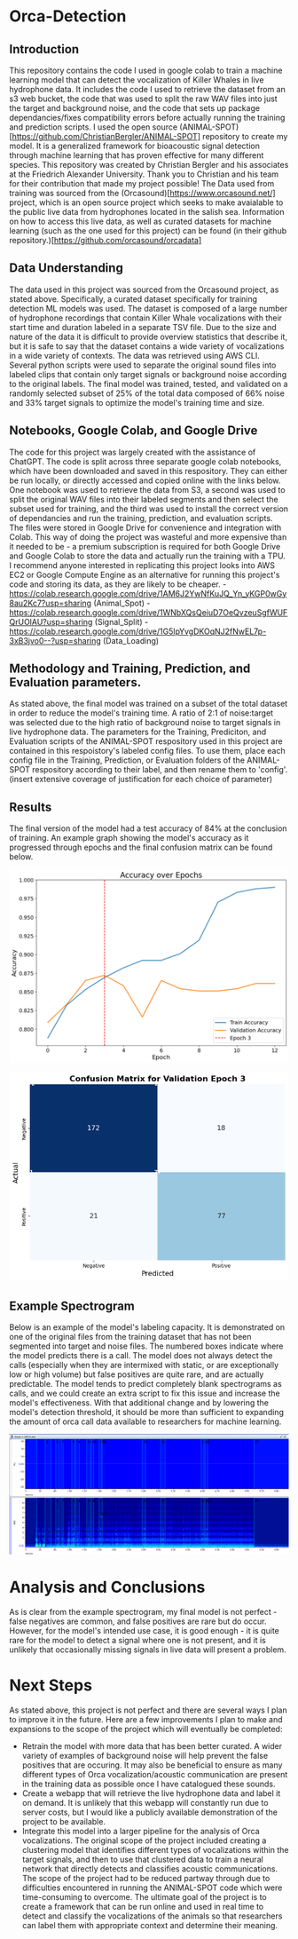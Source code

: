 # Orca-Detection
## Introduction
This repository contains the code I used in google colab to train a machine learning model that can detect the vocalization of Killer Whales in live hydrophone data. It includes the code I used to retrieve the dataset from an s3 web bucket, the code that was used to split the raw WAV files into just the target and background noise, and the code that sets up package dependancies/fixes compatibility errors before actually running the training and prediction scripts.
I used the open source (ANIMAL-SPOT)[https://github.com/ChristianBergler/ANIMAL-SPOT] repository to create my model. It is a generalized framework for bioacoustic signal detection through machine learning that has proven effective for many different species. This repository was created by Christian Bergler and his associates at the Friedrich Alexander University. Thank you to Christian and his team for their contribution that made my project possible!
The Data used from training was sourced from the (Orcasound)[https://www.orcasound.net/] project, which is an open source project which seeks to make avaialable to the public live data from hydrophones located in the salish sea. Information on how to access this live data, as well as curated datasets for machine learning (such as the one used for this project) can be found (in their github repository.)[https://github.com/orcasound/orcadata]
## Data Understanding
The data used in this project was sourced from the Orcasound project, as stated above. Specifically, a curated dataset specifically for training detection ML models was used. The dataset is composed of a large number of hydrophone recordings that contain Killer Whale vocalizations with their start time and duration labeled in a separate TSV file. Due to the size and nature of the data it is difficult to provide overview statistics that describe it, but it is safe to say that the dataset contains a wide variety of vocalizations in a wide variety of contexts.
The data was retrieved using AWS CLI. Several python scripts were used to separate the original sound files into labeled clips that contain only target signals or background noise according to the original labels. The final model was trained, tested, and validated on a randomly selected subset of 25% of the total data composed of 66% noise and 33% target signals to optimize the model's training time and size.
## Notebooks, Google Colab, and Google Drive
The code for this project was largely created with the assistance of ChatGPT. The code is split across three separate google colab notebooks, which have been downloaded and saved in this respository. They can either be run locally, or directly accessed and copied online with the links below. One notebook was used to retrieve the data from S3, a second was used to split the original WAV files into their labeled segments and then select the subset used for training, and the third was used to install the correct version of dependancies and run the training, prediction, and evaluation scripts.
The files were stored in Google Drive for convenience and integration with Colab. This way of doing the project was wasteful and more expensive than it needed to be - a premium subscription is required for both Google Drive and Google Colab to store the data and actually run the training with a TPU. I recommend anyone interested in replicating this project looks into AWS EC2 or Google Compute Engine as an alternative for running this project's code and storing its data, as they are likely to be cheaper.
-https://colab.research.google.com/drive/1AM6J2YwNfKuJQ_Yn_yKGP0wGy8au2Kc7?usp=sharing (Animal_Spot)
-https://colab.research.google.com/drive/1WNbXQsQeiuD7OeQvzeuSgfWUFQrUOlAU?usp=sharing (Signal_Split)
-https://colab.research.google.com/drive/1G5lpYvgDKOqNJ2fNwEL7p-3xB3jvo0--?usp=sharing (Data_Loading)
## Methodology and Training, Prediction, and Evaluation parameters.
As stated above, the final model was trained on a subset of the total dataset in order to reduce the model's training time. A ratio of 2:1 of noise:target was selected due to the high ratio of background noise to target signals in live hydrophone data. 
The parameters for the Training, Prediciton, and Evaluation scripts of the ANIMAL-SPOT respository used in this project are contained in this respoistory's labeled config files. To use them, place each config file in the Training, Prediction, or Evaluation folders of the ANIMAL-SPOT respository according to their label, and then rename them to 'config'. 
(insert extensive coverage of justification for each choice of parameter)
## Results
The final version of the model had a test accuracy of 84% at the conclusion of training. An example graph showing the model's accuracy as it progressed through epochs and the final confusion matrix can be found below.

![](https://github.com/Davidkeebler/Orca-Detection/blob/main/Images/train_vs_val.png)

![](https://github.com/Davidkeebler/Orca-Detection/blob/main/Images/confusion_matrix.png)

## Example Spectrogram
Below is an example of the model's labeling capacity. It is demonstrated on one of the original files from the training dataset that has not been segmented into target and noise files. The numbered boxes indicate where the model predicts there is a call. The model does not always detect the calls (especially when they are intermixed with static, or are exceptionally low or high volume) but false positives are quite rare, and are actually predictable. The model tends to predict completely blank spectrograms as calls, and we could create an extra script to fix this issue and increase the model's effectiveness. With that additional change and by lowering the model's detection threshold, it should be more than sufficient to expanding the amount of orca call data available to researchers for machine learning.

![](https://github.com/Davidkeebler/Orca-Detection/blob/main/Images/example_spectrogram.png)

# Analysis and Conclusions
As is clear from the example spectrogram, my final model is not perfect - false negatives are common, and false positives are rare but do occur. However, for the model's intended use case, it is good enough - it is quite rare for the model to detect a signal where one is not present, and it is unlikely that occasionally missing signals in live data will present a problem. 
# Next Steps
As stated above, this project is not perfect and there are several ways I plan to improve it in the future. Here are a few improvements I plan to make and expansions to the scope of the project which will eventually be completed:
- Retrain the model with more data that has been better curated. A wider variety of examples of background noise will help prevent the false positives that are occuring. It may also be beneficial to ensure as many different types of Orca vocalization/acoustic communication are present in the training data as possible once I have catalogued these sounds.
- Create a webapp that will retrieve the live hydrophone data and label it on demand. It is unlikely that this webapp will constantly run due to server costs, but I would like a publicly available demonstration of the project to be available.
- Integrate this model into a larger pipeline for the analysis of Orca vocalizations. The original scope of the project included creating a clustering model that identifies different types of vocalizations within the target signals, and then to use that clustered data to train a neural network that directly detects and classifies acoustic communications. The scope of the project had to be reduced partway through due to difficulties encountered in running the ANIMAL-SPOT code which were time-consuming to overcome. The ultimate goal of the project is to create a framework that can be run online and used in real time to detect and classify the vocalizations of the animals so that researchers can label them with appropriate context and determine their meaning.